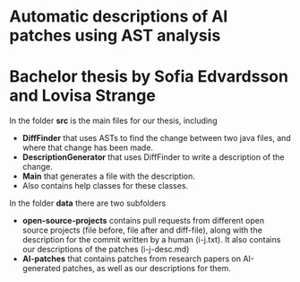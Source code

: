 # Automatic descriptions of AI patches using AST analysis
# Bachelor thesis by Sofia Edvardsson and Lovisa Strange
  
In the folder **src** is the main files for our thesis, including  
* **DiffFinder** that uses ASTs to find the change between two java files, and where that change has been made.   
* **DescriptionGenerator** that uses DiffFinder to write a description of the change.  
* **Main** that generates a file with the description.  
* Also contains help classes for these classes.  
  
In the folder **data** there are two subfolders  
* **open-source-projects** contains pull requests from different open source projects (file before, file after and diff-file), along with the description for the commit written by a human (i-j.txt). It also contains our descriptions of the patches (i-j-desc.md)   
* **AI-patches** that contains patches from research papers on AI-generated patches, as well as our descriptions for them.     

